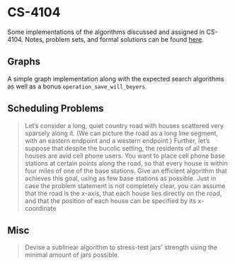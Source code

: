 # CS-4104
Some implementations of the algorithms discussed and assigned in CS-4104.  Notes, problem sets, and formal solutions can be found [here](https://www.murphyandhislaw.com/blog/algorithm-notes).

## Graphs

A simple graph implementation along with the expected search algorithms as well as a bonus `operation_save_will_beyers` 

## Scheduling Problems

>  Let’s consider a long, quiet country road with houses scattered very sparsely along it.
> (We can picture the road as a long line segment, with an eastern endpoint and a western endpoint.)
> Further, let’s suppose that despite the bucolic setting, the residents of all these houses are avid cell
> phone users. You want to place cell phone base stations at certain points along the road, so that every house is within four miles of one of the base stations.
> Give an efficient algorithm that achieves this goal, using as few base stations as possible. Just in case the problem statement is not completely clear, you can assume that the road is the x-axis, that each house lies directly on the road, and that the position of each house can be specified by its x-coordinate 

## Misc

> Devise a sublinear algorithm to stress-test jars' strength using the minimal amount of jars possible.
